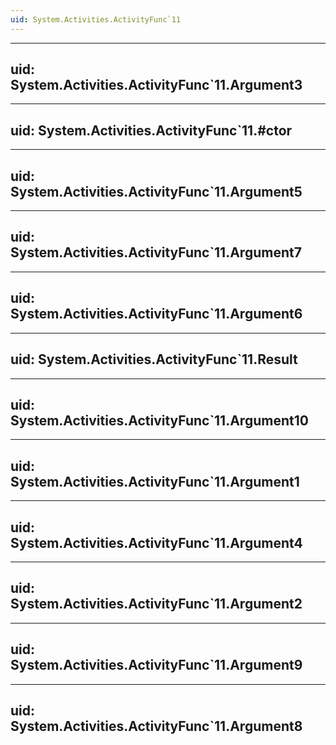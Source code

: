 ```yaml
---
uid: System.Activities.ActivityFunc`11
---
```


---
uid: System.Activities.ActivityFunc`11.Argument3
---

---
uid: System.Activities.ActivityFunc`11.#ctor
---

---
uid: System.Activities.ActivityFunc`11.Argument5
---

---
uid: System.Activities.ActivityFunc`11.Argument7
---

---
uid: System.Activities.ActivityFunc`11.Argument6
---

---
uid: System.Activities.ActivityFunc`11.Result
---

---
uid: System.Activities.ActivityFunc`11.Argument10
---

---
uid: System.Activities.ActivityFunc`11.Argument1
---

---
uid: System.Activities.ActivityFunc`11.Argument4
---

---
uid: System.Activities.ActivityFunc`11.Argument2
---

---
uid: System.Activities.ActivityFunc`11.Argument9
---

---
uid: System.Activities.ActivityFunc`11.Argument8
---
